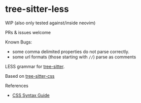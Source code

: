 tree-sitter-less
===============

WIP (also only tested against/inside neovim)

PRs & issues welcome

Known Bugs:
* some comma delimited properties do not parse correctly.
* some url formats (those starting with `//`) parse as comments

LESS grammar for [tree-sitter](https://github.com/tree-sitter/tree-sitter).

Based on [tree-sitter-css](https://github.com/tree-sitter/tree-sitter-css)

References

* [CSS Syntax Guide](https://developer.mozilla.org/en-US/docs/Web/CSS/Syntax)

